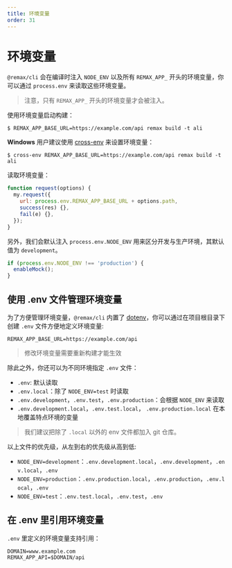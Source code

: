 ```yaml
---
title: 环境变量
order: 31
---
```


# 环境变量

`@remax/cli` 会在编译时注入 `NODE_ENV` 以及所有 `REMAX_APP_` 开头的环境变量，你可以通过 `process.env` 来读取这些环境变量。

> 注意，只有 `REMAX_APP_` 开头的环境变量才会被注入。

使用环境变量启动构建：

```
$ REMAX_APP_BASE_URL=https://example.com/api remax build -t ali
```

**Windows** 用户建议使用 [cross-env](https://www.npmjs.com/package/cross-env) 来设置环境变量：

```
$ cross-env REMAX_APP_BASE_URL=https://example.com/api remax build -t ali
```

读取环境变量：

```javascript
function request(options) {
  my.request({
    url: process.env.REMAX_APP_BASE_URL + options.path,
    success(res) {},
    fail(e) {},
  });
}
```

另外，我们会默认注入 `process.env.NODE_ENV` 用来区分开发与生产环境，其默认值为 `development`。

```javascript
if (process.env.NODE_ENV !== 'production') {
  enableMock();
}
```

## 使用 .env 文件管理环境变量

为了方便管理环境变量，`@remax/cli` 内置了 [dotenv](https://github.com/motdotla/dotenv)，你可以通过在项目根目录下创建 `.env` 文件方便地定义环境变量:

```
REMAX_APP_BASE_URL=https://example.com/api
```

> 修改环境变量需要重新构建才能生效

除此之外，你还可以为不同环境指定 `.env` 文件：

- `.env`: 默认读取
- `.env.local`：除了 `NODE_ENV=test` 时读取
- `.env.development`，`.env.test`，`.env.production`：会根据 `NODE_ENV` 来读取
- `.env.development.local`，`.env.test.local`， `.env.production.local` 在本地覆盖特点环境的变量

> 我们建议把除了 `.local` 以外的 env 文件都加入 git 仓库。

以上文件的优先级，从左到右的优先级从高到低:

- `NODE_ENV=development`：`.env.development.local`，`.env.development`，`.env.local`，`.env`
- `NODE_ENV=production`：`.env.production.local`，`.env.production`，`.env.local`，`.env`
- `NODE_ENV=test`：`.env.test.local`，`.env.test`，`.env`

## 在 .env 里引用环境变量

`.env` 里定义的环境变量支持引用：

```
DOMAIN=www.example.com
REMAX_APP_API=$DOMAIN/api
```

